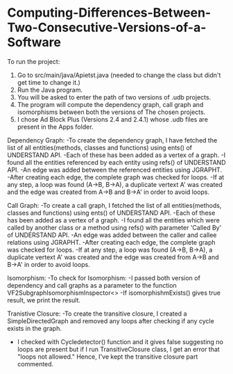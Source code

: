 # Computing-Differences-Between-Two-Consecutive-Versions-of-a-Software

To run the project:
1. Go to src/main/java/Apietst.java (needed to change the class but didn't get time to change it.)
2. Run the Java program.
3. You will be asked to enter the path of two versions of .udb projects.
4. The program will compute the dependency graph, call graph and isomorphisms between both the versions of The chosen projects.
5. I chose Ad Block Plus (Versions 2.4 and 2.4.1) whose .udb files are present in the Apps folder.

Dependency Graph:
-To create the dependency graph, I have fetched the list of all entities(methods, classes and functions) using ents() of UNDERSTAND API.
-Each of these has been added as a vertex of a graph.
-I found all the entities referenced by each entity using refs() of UNDERSTAND API.
-An edge was added between the referenced entities using JGRAPHT.
-After creating each edge, the complete graph was checked for loops.
-If at any step, a loop was found (A->B, B->A), a duplicate vertext A' was created and the edge was created from A->B and B->A' in order to avoid loops.

Call Graph:
-To create a call graph, I fetched the list of all entities(methods, classes and functions) using ents() of UNDERSTAND API.
-Each of these has been added as a vertex of a graph.
-I found all the entities which were called by another class or a method using refs() with parameter 'Called By' of UNDERSTAND API.
-An edge was added between the caller and callee relations using JGRAPHT.
-After creating each edge, the complete graph was checked for loops.
-If at any step, a loop was found (A->B, B->A), a duplicate vertext A' was created and the edge was created from A->B and B->A' in order to avoid loops.

Isomorphism:
-To check for Isomorphism:
	-I passed both version of dependency and call graphs as a parameter to the function VF2SubgraphIsomorphismInspector<>
	-If isomorphishmExists() gives true result, we print the result.


Tranistive Closure:
-To create the transitive closure, I created a SimpleDirectedGraph and removed any loops after checking if any cycle exists in the graph.
- I checked with Cycledetector() function and it gives false suggesting no loops are present but if I run TransitiveClosure class, I get an error that "loops not allowed."  Hence, I've kept the transitive closure part commented.

